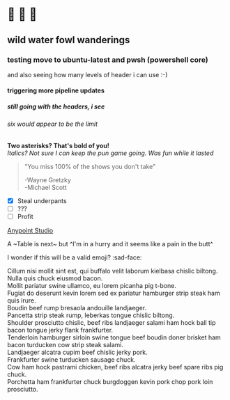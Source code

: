 # :see_no_evil: :hear_no_evil: :speak_no_evil:
## wild water fowl wanderings
### testing move to ubuntu-latest and pwsh (powershell core)
and also seeing how many levels of header i can use :-)
#### triggering more pipeline updates
##### still going with the headers, i see
###### six would appear to be the limit
**Two asterisks? That's bold of you!**  
*Italics? Not sure I can keep the pun game going. Was fun while it lasted*
>"You miss 100% of the shows you don't take"
>   
>   \-Wayne Gretzky  
>       \-Michael Scott

- [x] Steal underpants
- [ ] ???
- [ ] Profit

[Anypoint Studio](https://anypoint.mulesoft.com/)

A ~Table is next~ but ^I'm in a hurry and it seems like a pain in the butt^

I wonder if this will be a valid emoji?
:sad-face:

Cillum nisi mollit sint est, qui buffalo velit laborum kielbasa chislic biltong.  
Nulla quis chuck eiusmod bacon.  
Mollit pariatur swine ullamco, eu lorem picanha pig t-bone.  
Fugiat do deserunt kevin lorem sed ex pariatur hamburger strip steak ham quis irure.  
Boudin beef rump bresaola andouille landjaeger.  
Pancetta strip steak rump, leberkas tongue chislic biltong.  
Shoulder prosciutto chislic, beef ribs landjaeger salami ham hock ball tip bacon tongue jerky flank frankfurter.  
Tenderloin hamburger sirloin swine tongue beef boudin doner brisket ham bacon turducken cow strip steak salami.  
Landjaeger alcatra cupim beef chislic jerky pork.  
Frankfurter swine turducken sausage chuck.  
Cow ham hock pastrami chicken, beef ribs alcatra jerky beef spare ribs pig chuck.  
Porchetta ham frankfurter chuck burgdoggen kevin pork chop pork loin prosciutto.  
